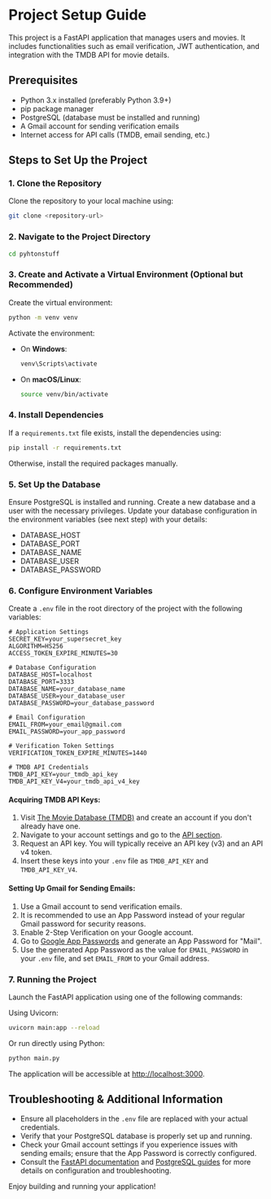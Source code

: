 # Project Setup Guide

This project is a FastAPI application that manages users and movies. It includes functionalities such as email verification, JWT authentication, and integration with the TMDB API for movie details.

## Prerequisites

- Python 3.x installed (preferably Python 3.9+)
- pip package manager
- PostgreSQL (database must be installed and running)
- A Gmail account for sending verification emails
- Internet access for API calls (TMDB, email sending, etc.)

## Steps to Set Up the Project

### 1. Clone the Repository

Clone the repository to your local machine using:

```bash
git clone <repository-url>
```

### 2. Navigate to the Project Directory

```bash
cd pyhtonstuff
```

### 3. Create and Activate a Virtual Environment (Optional but Recommended)

Create the virtual environment:

```bash
python -m venv venv
```

Activate the environment:

- On **Windows**:
  ```bash
  venv\Scripts\activate
  ```
- On **macOS/Linux**:
  ```bash
  source venv/bin/activate
  ```

### 4. Install Dependencies

If a `requirements.txt` file exists, install the dependencies using:

```bash
pip install -r requirements.txt
```

Otherwise, install the required packages manually.

### 5. Set Up the Database

Ensure PostgreSQL is installed and running. Create a new database and a user with the necessary privileges. Update your database configuration in the environment variables (see next step) with your details:

- DATABASE_HOST
- DATABASE_PORT
- DATABASE_NAME
- DATABASE_USER
- DATABASE_PASSWORD

### 6. Configure Environment Variables

Create a `.env` file in the root directory of the project with the following variables:

```env
# Application Settings
SECRET_KEY=your_supersecret_key
ALGORITHM=HS256
ACCESS_TOKEN_EXPIRE_MINUTES=30

# Database Configuration
DATABASE_HOST=localhost
DATABASE_PORT=3333
DATABASE_NAME=your_database_name
DATABASE_USER=your_database_user
DATABASE_PASSWORD=your_database_password

# Email Configuration
EMAIL_FROM=your_email@gmail.com
EMAIL_PASSWORD=your_app_password

# Verification Token Settings
VERIFICATION_TOKEN_EXPIRE_MINUTES=1440

# TMDB API Credentials
TMDB_API_KEY=your_tmdb_api_key
TMDB_API_KEY_V4=your_tmdb_api_v4_key
```

#### Acquiring TMDB API Keys:

1. Visit [The Movie Database (TMDB)](https://www.themoviedb.org) and create an account if you don't already have one.
2. Navigate to your account settings and go to the [API section](https://www.themoviedb.org/settings/api).
3. Request an API key. You will typically receive an API key (v3) and an API v4 token.
4. Insert these keys into your `.env` file as `TMDB_API_KEY` and `TMDB_API_KEY_V4`.

#### Setting Up Gmail for Sending Emails:

1. Use a Gmail account to send verification emails.
2. It is recommended to use an App Password instead of your regular Gmail password for security reasons.
3. Enable 2-Step Verification on your Google account.
4. Go to [Google App Passwords](https://myaccount.google.com/apppasswords) and generate an App Password for "Mail".
5. Use the generated App Password as the value for `EMAIL_PASSWORD` in your `.env` file, and set `EMAIL_FROM` to your Gmail address.

### 7. Running the Project

Launch the FastAPI application using one of the following commands:

Using Uvicorn:

```bash
uvicorn main:app --reload
```

Or run directly using Python:

```bash
python main.py
```

The application will be accessible at [http://localhost:3000](http://localhost:3000).

## Troubleshooting & Additional Information

- Ensure all placeholders in the `.env` file are replaced with your actual credentials.
- Verify that your PostgreSQL database is properly set up and running.
- Check your Gmail account settings if you experience issues with sending emails; ensure that the App Password is correctly configured.
- Consult the [FastAPI documentation](https://fastapi.tiangolo.com/) and [PostgreSQL guides](https://www.postgresql.org/docs/) for more details on configuration and troubleshooting.

Enjoy building and running your application!
